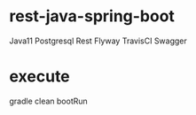 # rest-java-spring-boot

Java11
Postgresql
Rest
Flyway
TravisCI
Swagger

# execute

gradle clean bootRun